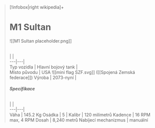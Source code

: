 > [!infobox|right wikipedia]+  
> # M1 Sultan
> ![[M1 Sultan placeholder.png]]  
> ######  
>  |  |  
> ---|---|   
> Typ vozidla | Hlavní bojový tank |  
> Místo původu |   USA ![[mini flag SZF.svg]] ([[Spojená Zemská federace]])
> Výroba | 2073-nyní |  
>  ######  **Specifikace**
>  |  |  
> ---|---|   
> Váha | 145.2 Kg
> Osádka | 5
>  | 
>  Kalibr | 120 milimetrů
>  Kadence | 16 RPM max, 4 RPM
>  Dosah | 8,240 metrů
>  Nabíjecí mechanizmus | manuální